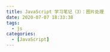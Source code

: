 ```yaml
---
title: JavaScript 学习笔记（3）：图片处理
date: 2020-07-07 18:33:38
tags:
  - js
categories:
  - [JavaScript]
---
```

